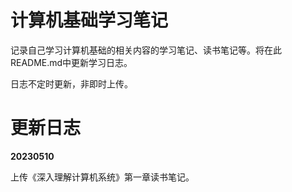 # 计算机基础学习笔记

记录自己学习计算机基础的相关内容的学习笔记、读书笔记等。将在此README.md中更新学习日志。

日志不定时更新，非即时上传。

# 更新日志

**20230510**

上传《深入理解计算机系统》第一章读书笔记。